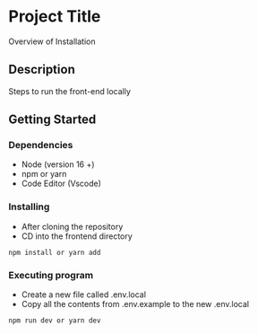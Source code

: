 # Project Title

Overview of Installation

## Description

Steps to run the front-end locally

## Getting Started

### Dependencies

* Node (version 16 +)
* npm or yarn 
* Code Editor (Vscode)

### Installing

* After cloning the repository
* CD into the frontend directory
```
npm install or yarn add
```

### Executing program
* Create a new file called .env.local
* Copy all the contents from .env.example to the new .env.local
```
npm run dev or yarn dev
```


